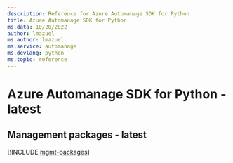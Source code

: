 ```yaml
---
description: Reference for Azure Automanage SDK for Python
title: Azure Automanage SDK for Python
ms.data: 10/20/2022
author: lmazuel
ms.author: lmazuel
ms.service: automanage
ms.devlang: python
ms.topic: reference
---
```

# Azure Automanage SDK for Python - latest

## Management packages - latest
[!INCLUDE [mgmt-packages](automanage-mgmt-index.md)]
